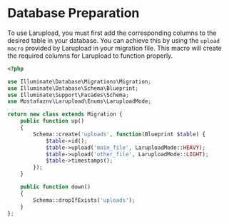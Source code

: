 # Database Preparation

To use Larupload, you must first add the corresponding columns to the desired table in your database. You can achieve this by using the `upload macro` provided by Larupload in your migration file. This macro will create the required columns for Larupload to function properly.



```php
<?php

use Illuminate\Database\Migrations\Migration;
use Illuminate\Database\Schema\Blueprint;
use Illuminate\Support\Facades\Schema;
use Mostafaznv\Larupload\Enums\LaruploadMode;

return new class extends Migration {
    public function up()
    {
        Schema::create('uploads', function(Blueprint $table) {
            $table->id();
            $table->upload('main_file', LaruploadMode::HEAVY);
            $table->upload('other_file', LaruploadMode::LIGHT);
            $table->timestamps();
        });
    }

    public function down()
    {
        Schema::dropIfExists('uploads');
    }
};
```



